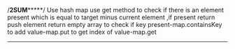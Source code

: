 /****************2SUM*********************/
Use hash map 
use get method to check if there is an element present which is equal to target minus current element ,if present return
push element 
return empty array 
to check if key present-map.containsKey
to add value-map.put
to get index of value-map.get
********************************************
